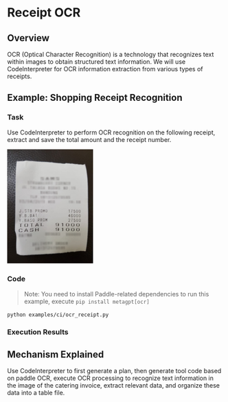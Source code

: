 # Receipt OCR

## Overview

OCR (Optical Character Recognition) is a technology that recognizes text within images to obtain structured text information. We will use CodeInterpreter for OCR information extraction from various types of receipts.

## Example: Shopping Receipt Recognition

### Task

Use CodeInterpreter to perform OCR recognition on the following receipt, extract and save the total amount and the receipt number.

<img src="../../../../../public/image/guide/use_cases/code_interpreter/receipt_shopping.png" width="200">

### Code

> Note: You need to install Paddle-related dependencies to run this example, execute
> `pip install metagpt[ocr]`

```bash
python examples/ci/ocr_receipt.py
```

### Execution Results

## Mechanism Explained

Use CodeInterpreter to first generate a plan, then generate tool code based on paddle OCR, execute OCR processing to recognize text information in the image of the catering invoice, extract relevant data, and organize these data into a table file.
